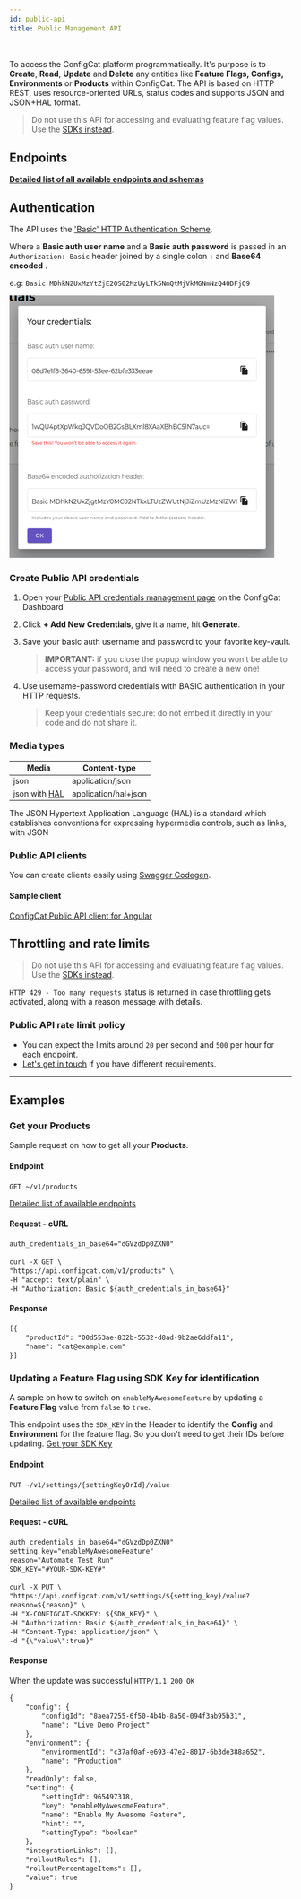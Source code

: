 ```yaml
---
id: public-api
title: Public Management API

---
```


To access the ConfigCat platform programmatically. 
It's purpose is to **Create**, **Read**, **Update** and **Delete** any entities 
like **Feature Flags, Configs, Environments** or **Products** within ConfigCat. The API is 
based on HTTP REST, uses resource-oriented URLs, status codes and supports JSON 
and JSON+HAL format.

> Do not use this API for accessing and evaluating feature flag values. Use the 
> [SDKs instead](sdk-reference/overview.md).

## Endpoints
**[Detailed list of all available endpoints and schemas](https://api.configcat.com/docs)**

## Authentication

The API uses the <a href="https://en.wikipedia.org/wiki/Basic_access_authentication" target="_blank">
'Basic' HTTP Authentication Scheme</a>. 


Where a **Basic auth user name** and a 
**Basic auth password** is passed in an `Authorization: Basic` header joined by a single 
colon `:` and **Base64 encoded** .

e.g: `Basic MDhkN2UxMzYtZjE2OS02MzUyLTk5NmQtMjVkMGNmNzQ4ODFjO9`

![BasicAuth](/docs/assets/basic-auth.png)

### Create Public API credentials

1. Open your [Public API credentials management page](https://app.configcat.com/my-account/public-api-credentials) on the ConfigCat Dashboard
2. Click **+ Add New Credentials**, give it a name, hit **Generate**. 
3. Save your basic auth username and password to your favorite key-vault.

	> **IMPORTANT:** if you close the popup window you won’t be able to access your password, and will need to create a new one!

5. Use username-password credentials with BASIC authentication in your HTTP requests.

	> Keep your credentials secure: do not embed it directly in your code and do not share it.

### Media types
| Media                                                                                                     | Content-type         |
| --------------------------------------------------------------------------------------------------------- | -------------------- |
| json                                                                                                      | application/json     |
| json with  <a href="https://en.wikipedia.org/wiki/Hypertext_Application_Language" target="_blank">HAL</a> | application/hal+json |

The JSON Hypertext Application Language (HAL) is a standard which
   establishes conventions for expressing hypermedia controls, such as
   links, with JSON 

### Public API clients
You can create clients easily using <a href="https://github.com/swagger-api/swagger-codegen" target="_blank">Swagger Codegen</a>.

#### Sample client
<a href="https://github.com/configcat/ng-configcat-publicapi" target="_blank">ConfigCat Public API client for Angular</a>

## Throttling and rate limits
> Do not use this API for accessing and evaluating feature flag values. Use the 
> [SDKs instead](sdk-reference/overview.md).

`HTTP 429 - Too many requests` status is returned in case throttling gets activated, along 
with a reason message with details.

### Public API rate limit policy
* You can expect the limits around `20` per second and `500` per hour for each endpoint.
* <a href="https://configcat.com/support" target="_blank">Let's get in touch</a> 
if you have different requirements.

****

## Examples
### Get your Products

Sample request on how to get all your **Products**.

#### Endpoint
```GET ~/v1/products```

[Detailed list of available endpoints](https://api.configcat.com/docs)
#### Request - cURL
```
auth_credentials_in_base64="dGVzdDp0ZXN0"

curl -X GET \
"https://api.configcat.com/v1/products" \
-H "accept: text/plain" \
-H "Authorization: Basic ${auth_credentials_in_base64}"
```
#### Response
```
[{
	"productId": "00d553ae-832b-5532-d8ad-9b2ae6ddfa11",
	"name": "cat@example.com"
}]
```
### Updating a Feature Flag using SDK Key for identification

A sample on how to switch on `enableMyAwesomeFeature` by updating a 
**Feature Flag** value from `false` to `true`.

This endpoint uses the `SDK_KEY` in the Header to identify the **Config** and 
**Environment** for the feature flag. So you don't need to get their IDs before
updating. [Get your SDK Key](https://app.configcat.com/sdkkey) 

#### Endpoint

```PUT ~/v1/settings/{settingKeyOrId}/value```

[Detailed list of available endpoints](https://api.configcat.com/docs)

#### Request - cURL

```
auth_credentials_in_base64="dGVzdDp0ZXN0"
setting_key="enableMyAwesomeFeature"
reason="Automate_Test_Run"
SDK_KEY="#YOUR-SDK-KEY#"

curl -X PUT \
"https://api.configcat.com/v1/settings/${setting_key}/value?reason=${reason}" \
-H "X-CONFIGCAT-SDKKEY: ${SDK_KEY}" \
-H "Authorization: Basic ${auth_credentials_in_base64}" \
-H "Content-Type: application/json" \
-d "{\"value\":true}"
```
#### Response
When the update was successful 
```HTTP/1.1 200 OK``` 
```
{
	"config": {
		"configId": "8aea7255-6f50-4b4b-8a50-094f3ab95b31",
		"name": "Live Demo Project"
	},
	"environment": {
		"environmentId": "c37af0af-e693-47e2-8017-6b3de388a652",
		"name": "Production"
	},
	"readOnly": false,
	"setting": {
		"settingId": 965497318,
		"key": "enableMyAwesomeFeature",
		"name": "Enable My Awesome Feature",
		"hint": "",
		"settingType": "boolean"
	},
	"integrationLinks": [],
	"rolloutRules": [],
	"rolloutPercentageItems": [],
	"value": true
}
```
